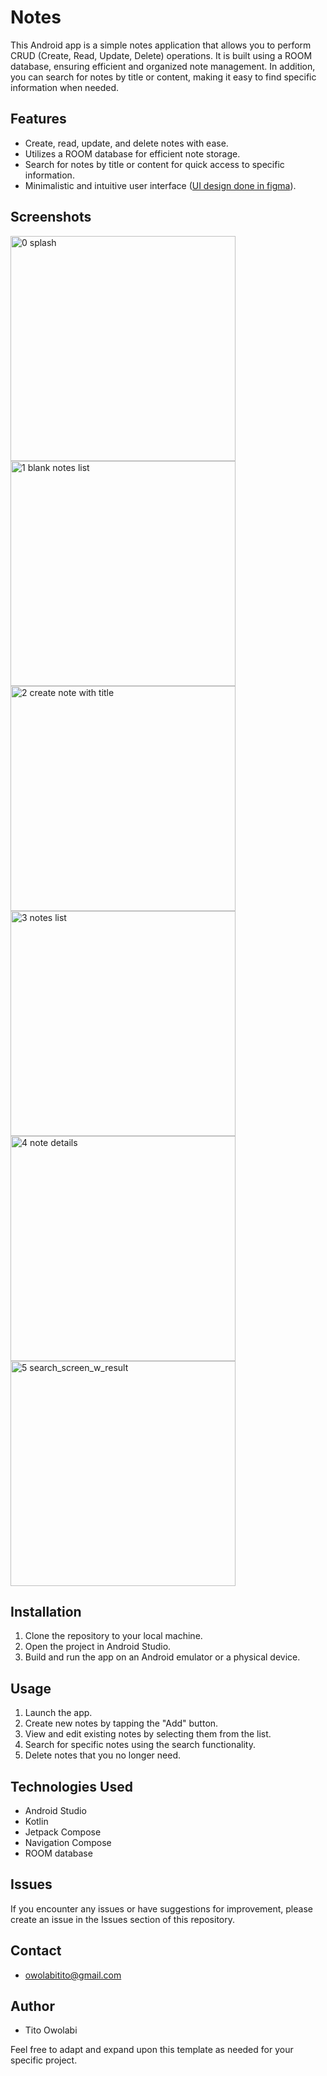 # Notes
This Android app is a simple notes application that allows you to perform CRUD (Create, Read, Update, Delete) operations. It is built using a ROOM database, ensuring efficient and organized note management. In addition, you can search for notes by title or content, making it easy to find specific information when needed.

## Features
- Create, read, update, and delete notes with ease.
- Utilizes a ROOM database for efficient note storage.
- Search for notes by title or content for quick access to specific information.
- Minimalistic and intuitive user interface ([UI design done in figma](https://www.figma.com/file/jI9FFk6NPljKHtZrnOwjW6/Notes-App?type=design&node-id=12%3A460&mode=design&t=CFAiw6dpuJyfJWC0-1)).




## Screenshots

<img width="360" alt="0  splash" src="https://github.com/kuntito/Notes/assets/106985013/ba9d426c-918b-4c37-9347-22041c1aec5b">
<img width="360" alt="1  blank notes list" src="https://github.com/kuntito/Notes/assets/106985013/f7befd67-ea70-4793-a9c7-e480cb9998ae">
<img width="360" alt="2  create note with title" src="https://github.com/kuntito/Notes/assets/106985013/6ae61984-472e-4d4b-87b1-8a3843099928">
<img width="360" alt="3  notes list" src="https://github.com/kuntito/Notes/assets/106985013/d8fe5bd4-dae1-4d1f-9c9a-20dc5afb7228">
<img width="360" alt="4  note details" src="https://github.com/kuntito/Notes/assets/106985013/581d039d-4ff6-4417-9e74-c9681dc1eeb3">
<img width="360" alt="5  search_screen_w_result" src="https://github.com/kuntito/Notes/assets/106985013/651c7018-0a86-4e4e-a2ab-73752ac82370">

## Installation
1. Clone the repository to your local machine.
2. Open the project in Android Studio.
3. Build and run the app on an Android emulator or a physical device.

## Usage
1. Launch the app.
2. Create new notes by tapping the "Add" button.
3. View and edit existing notes by selecting them from the list.
4. Search for specific notes using the search functionality.
5. Delete notes that you no longer need.

## Technologies Used
- Android Studio
- Kotlin
- Jetpack Compose
- Navigation Compose
- ROOM database

## Issues
If you encounter any issues or have suggestions for improvement, please create an issue in the Issues section of this repository.

## Contact
- owolabitito@gmail.com

## Author
- Tito Owolabi

Feel free to adapt and expand upon this template as needed for your specific project.
